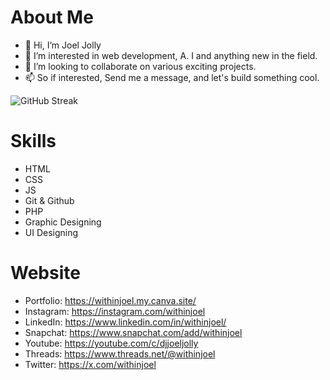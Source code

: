 # About Me
* 👋 Hi, I’m Joel Jolly
* 👀 I’m interested in web development, A. I and anything new in the field.
* 💞️ I’m looking to collaborate on various exciting projects.
* 📫 So if interested, Send me a message, and let's build something cool.

![GitHub Streak](https://streak-stats.demolab.com?user=withinjoel&theme=github-dark)

# Skills
* HTML
* CSS
* JS
* Git & Github
* PHP
* Graphic Designing
* UI Designing
# Website
* Portfolio: https://withinjoel.my.canva.site/
* Instagram: https://instagram.com/withinjoel
* LinkedIn: https://www.linkedin.com/in/withinjoel/
* Snapchat: https://www.snapchat.com/add/withinjoel
* Youtube: https://youtube.com/c/djjoeljolly
* Threads: https://www.threads.net/@withinjoel
* Twitter: https://x.com/withinjoel
